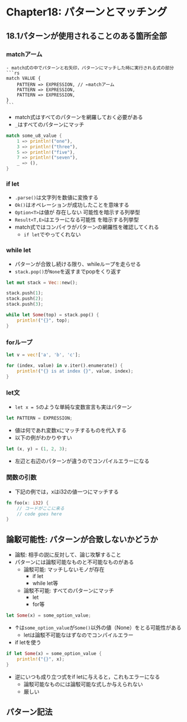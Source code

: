 # Chapter18: パターンとマッチング

## 18.1パターンが使用されることのある箇所全部

### matchアーム
    - match式の中でパターンと右矢印，パターンにマッチした時に実行される式の部分
    ```rs
    match VALUE {
        PATTERN => EXPRESSION, // ←matchアーム
        PATTERN => EXPRESSION,
        PATTERN => EXPRESSION,
    }
    ```
- match式はすべてのパターンを網羅しておく必要がある
- `_`はすべてのパターンにマッチ
```rs
match some_u8_value {
    1 => println!("one"),
    3 => println!("three"),
    5 => println!("five"),
    7 => println!("seven"),
    _ => (),
}
```
### if let
- `.parse()`は文字列を数値に変換する
- `Ok()`はオペレーションが成功したことを意味する
- `Option<T>`は値が 存在しない 可能性を暗示する列挙型
- `Result<T,E>`はエラーになる可能性 を暗示する列挙型
- match式ではコンパイラがパターンの網羅性を確認してくれる
    - `if let`でやってくれない

### while let

- パターンが合致し続ける限り、whileループを走らせる
- `stack.pop()`が`None`を返すまでpopをくり返す
```rs
let mut stack = Vec::new();

stack.push(1);
stack.push(2);
stack.push(3);

while let Some(top) = stack.pop() {
    println!("{}", top);
}
```

### forループ

```rs
let v = vec!['a', 'b', 'c'];

for (index, value) in v.iter().enumerate() {
    println!("{} is at index {}", value, index);
}
```

### let文

- `let x = 5`のような単純な変数宣言も実はパターン
```rs
let PATTERN = EXPRESSION;
```
- 値は何であれ変数xにマッチするものを代入する
- 以下の例がわかりやすい
```rs
let (x, y) = (1, 2, 3);
```
- 左辺と右辺のパターンが違うのでコンパイルエラーになる

### 関数の引数

- 下記の例では，xはi32の値一つにマッチする
```rs
fn foo(x: i32) {
    // コードがここに来る
    // code goes here
}
```

## 論駁可能性: パターンが合致しないかどうか

- 論駁: 相手の説に反対して、論じ攻撃すること
- パターンには論駁可能なものと不可能なものがある
    - 論駁可能: マッチしないモノが存在
        - if let
        - while let等
    - 論駁不可能: すべてのパターンにマッチ
        - let
        - for等
```rs
let Some(x) = some_option_value;
```
- ↑は`some_option_value`が`Some()`以外の値（None）をとる可能性がある
    - letは論駁不可能なはずなのでコンパイルエラー
- if letを使う
```rs
if let Some(x) = some_option_value {
    println!("{}", x);
}
```

- 逆にいつも成り立つ式をif letに与えると，これもエラーになる
    - 論駁可能なものには論駁可能な式しか与えられない
    - 厳しい

## パターン記法
